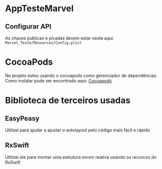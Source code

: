 # AppTesteMarvel

## Configurar API

As chaves publicas e pivadas devem estar neste aqui:
    `` Marvel_Teste/Resources/Config.plist ``

# CocoaPods

No projeto estou usando o cocoapods como gerenciador de dependências.
Como instalar pode ser encontrado aqui: [Cocoapods](https://cocoapods.org)

# Biblioteca de terceiros usadas

## EasyPeasy
Utilizei para ajudar a ajustar o autolayout pelo código mais fácil e rápido

## RxSwift
Utilizei ele para montar uma estrutura mvvm reativa usando os recurcos do RxSwift

    

